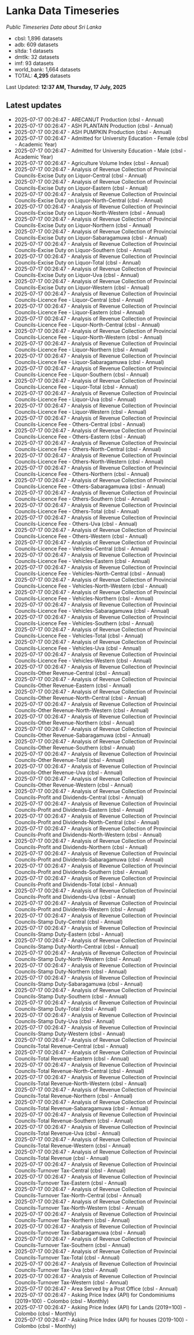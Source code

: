 # Lanka Data Timeseries
*Public Timeseries Data about Sri Lanka*

* cbsl: 1,896 datasets
* adb: 609 datasets
* sltda: 1 datasets
* dmtlk: 32 datasets
* imf: 93 datasets
* world_bank: 1,664 datasets
* TOTAL: **4,295** datasets

Last Updated: **12:37 AM, Thursday, 17 July, 2025**

## Latest updates

* 2025-07-17 00:26:47 - ARECANUT Production (cbsl - Annual)
* 2025-07-17 00:26:47 - ASH PLANTAIN Production (cbsl - Annual)
* 2025-07-17 00:26:47 - ASH PUMPKIN Production (cbsl - Annual)
* 2025-07-17 00:26:47 - Admitted for University Education - Female (cbsl - Academic Year)
* 2025-07-17 00:26:47 - Admitted for University Education - Male (cbsl - Academic Year)
* 2025-07-17 00:26:47 - Agriculture Volume Index (cbsl - Annual)
* 2025-07-17 00:26:47 - Analysis of Revenue Collection of Provincial Councils-Excise Duty on Liquor-Central (cbsl - Annual)
* 2025-07-17 00:26:47 - Analysis of Revenue Collection of Provincial Councils-Excise Duty on Liquor-Eastern (cbsl - Annual)
* 2025-07-17 00:26:47 - Analysis of Revenue Collection of Provincial Councils-Excise Duty on Liquor-North-Central (cbsl - Annual)
* 2025-07-17 00:26:47 - Analysis of Revenue Collection of Provincial Councils-Excise Duty on Liquor-North-Western (cbsl - Annual)
* 2025-07-17 00:26:47 - Analysis of Revenue Collection of Provincial Councils-Excise Duty on Liquor-Northern (cbsl - Annual)
* 2025-07-17 00:26:47 - Analysis of Revenue Collection of Provincial Councils-Excise Duty on Liquor-Sabaragamuwa (cbsl - Annual)
* 2025-07-17 00:26:47 - Analysis of Revenue Collection of Provincial Councils-Excise Duty on Liquor-Southern (cbsl - Annual)
* 2025-07-17 00:26:47 - Analysis of Revenue Collection of Provincial Councils-Excise Duty on Liquor-Total (cbsl - Annual)
* 2025-07-17 00:26:47 - Analysis of Revenue Collection of Provincial Councils-Excise Duty on Liquor-Uva (cbsl - Annual)
* 2025-07-17 00:26:47 - Analysis of Revenue Collection of Provincial Councils-Excise Duty on Liquor-Western (cbsl - Annual)
* 2025-07-17 00:26:47 - Analysis of Revenue Collection of Provincial Councils-Licence Fee - Liquor-Central (cbsl - Annual)
* 2025-07-17 00:26:47 - Analysis of Revenue Collection of Provincial Councils-Licence Fee - Liquor-Eastern (cbsl - Annual)
* 2025-07-17 00:26:47 - Analysis of Revenue Collection of Provincial Councils-Licence Fee - Liquor-North-Central (cbsl - Annual)
* 2025-07-17 00:26:47 - Analysis of Revenue Collection of Provincial Councils-Licence Fee - Liquor-North-Western (cbsl - Annual)
* 2025-07-17 00:26:47 - Analysis of Revenue Collection of Provincial Councils-Licence Fee - Liquor-Northern (cbsl - Annual)
* 2025-07-17 00:26:47 - Analysis of Revenue Collection of Provincial Councils-Licence Fee - Liquor-Sabaragamuwa (cbsl - Annual)
* 2025-07-17 00:26:47 - Analysis of Revenue Collection of Provincial Councils-Licence Fee - Liquor-Southern (cbsl - Annual)
* 2025-07-17 00:26:47 - Analysis of Revenue Collection of Provincial Councils-Licence Fee - Liquor-Total (cbsl - Annual)
* 2025-07-17 00:26:47 - Analysis of Revenue Collection of Provincial Councils-Licence Fee - Liquor-Uva (cbsl - Annual)
* 2025-07-17 00:26:47 - Analysis of Revenue Collection of Provincial Councils-Licence Fee - Liquor-Western (cbsl - Annual)
* 2025-07-17 00:26:47 - Analysis of Revenue Collection of Provincial Councils-Licence Fee - Others-Central (cbsl - Annual)
* 2025-07-17 00:26:47 - Analysis of Revenue Collection of Provincial Councils-Licence Fee - Others-Eastern (cbsl - Annual)
* 2025-07-17 00:26:47 - Analysis of Revenue Collection of Provincial Councils-Licence Fee - Others-North-Central (cbsl - Annual)
* 2025-07-17 00:26:47 - Analysis of Revenue Collection of Provincial Councils-Licence Fee - Others-North-Western (cbsl - Annual)
* 2025-07-17 00:26:47 - Analysis of Revenue Collection of Provincial Councils-Licence Fee - Others-Northern (cbsl - Annual)
* 2025-07-17 00:26:47 - Analysis of Revenue Collection of Provincial Councils-Licence Fee - Others-Sabaragamuwa (cbsl - Annual)
* 2025-07-17 00:26:47 - Analysis of Revenue Collection of Provincial Councils-Licence Fee - Others-Southern (cbsl - Annual)
* 2025-07-17 00:26:47 - Analysis of Revenue Collection of Provincial Councils-Licence Fee - Others-Total (cbsl - Annual)
* 2025-07-17 00:26:47 - Analysis of Revenue Collection of Provincial Councils-Licence Fee - Others-Uva (cbsl - Annual)
* 2025-07-17 00:26:47 - Analysis of Revenue Collection of Provincial Councils-Licence Fee - Others-Western (cbsl - Annual)
* 2025-07-17 00:26:47 - Analysis of Revenue Collection of Provincial Councils-Licence Fee - Vehicles-Central (cbsl - Annual)
* 2025-07-17 00:26:47 - Analysis of Revenue Collection of Provincial Councils-Licence Fee - Vehicles-Eastern (cbsl - Annual)
* 2025-07-17 00:26:47 - Analysis of Revenue Collection of Provincial Councils-Licence Fee - Vehicles-North-Central (cbsl - Annual)
* 2025-07-17 00:26:47 - Analysis of Revenue Collection of Provincial Councils-Licence Fee - Vehicles-North-Western (cbsl - Annual)
* 2025-07-17 00:26:47 - Analysis of Revenue Collection of Provincial Councils-Licence Fee - Vehicles-Northern (cbsl - Annual)
* 2025-07-17 00:26:47 - Analysis of Revenue Collection of Provincial Councils-Licence Fee - Vehicles-Sabaragamuwa (cbsl - Annual)
* 2025-07-17 00:26:47 - Analysis of Revenue Collection of Provincial Councils-Licence Fee - Vehicles-Southern (cbsl - Annual)
* 2025-07-17 00:26:47 - Analysis of Revenue Collection of Provincial Councils-Licence Fee - Vehicles-Total (cbsl - Annual)
* 2025-07-17 00:26:47 - Analysis of Revenue Collection of Provincial Councils-Licence Fee - Vehicles-Uva (cbsl - Annual)
* 2025-07-17 00:26:47 - Analysis of Revenue Collection of Provincial Councils-Licence Fee - Vehicles-Western (cbsl - Annual)
* 2025-07-17 00:26:47 - Analysis of Revenue Collection of Provincial Councils-Other Revenue-Central (cbsl - Annual)
* 2025-07-17 00:26:47 - Analysis of Revenue Collection of Provincial Councils-Other Revenue-Eastern (cbsl - Annual)
* 2025-07-17 00:26:47 - Analysis of Revenue Collection of Provincial Councils-Other Revenue-North-Central (cbsl - Annual)
* 2025-07-17 00:26:47 - Analysis of Revenue Collection of Provincial Councils-Other Revenue-North-Western (cbsl - Annual)
* 2025-07-17 00:26:47 - Analysis of Revenue Collection of Provincial Councils-Other Revenue-Northern (cbsl - Annual)
* 2025-07-17 00:26:47 - Analysis of Revenue Collection of Provincial Councils-Other Revenue-Sabaragamuwa (cbsl - Annual)
* 2025-07-17 00:26:47 - Analysis of Revenue Collection of Provincial Councils-Other Revenue-Southern (cbsl - Annual)
* 2025-07-17 00:26:47 - Analysis of Revenue Collection of Provincial Councils-Other Revenue-Total (cbsl - Annual)
* 2025-07-17 00:26:47 - Analysis of Revenue Collection of Provincial Councils-Other Revenue-Uva (cbsl - Annual)
* 2025-07-17 00:26:47 - Analysis of Revenue Collection of Provincial Councils-Other Revenue-Western (cbsl - Annual)
* 2025-07-17 00:26:47 - Analysis of Revenue Collection of Provincial Councils-Profit and Dividends-Central (cbsl - Annual)
* 2025-07-17 00:26:47 - Analysis of Revenue Collection of Provincial Councils-Profit and Dividends-Eastern (cbsl - Annual)
* 2025-07-17 00:26:47 - Analysis of Revenue Collection of Provincial Councils-Profit and Dividends-North-Central (cbsl - Annual)
* 2025-07-17 00:26:47 - Analysis of Revenue Collection of Provincial Councils-Profit and Dividends-North-Western (cbsl - Annual)
* 2025-07-17 00:26:47 - Analysis of Revenue Collection of Provincial Councils-Profit and Dividends-Northern (cbsl - Annual)
* 2025-07-17 00:26:47 - Analysis of Revenue Collection of Provincial Councils-Profit and Dividends-Sabaragamuwa (cbsl - Annual)
* 2025-07-17 00:26:47 - Analysis of Revenue Collection of Provincial Councils-Profit and Dividends-Southern (cbsl - Annual)
* 2025-07-17 00:26:47 - Analysis of Revenue Collection of Provincial Councils-Profit and Dividends-Total (cbsl - Annual)
* 2025-07-17 00:26:47 - Analysis of Revenue Collection of Provincial Councils-Profit and Dividends-Uva (cbsl - Annual)
* 2025-07-17 00:26:47 - Analysis of Revenue Collection of Provincial Councils-Profit and Dividends-Western (cbsl - Annual)
* 2025-07-17 00:26:47 - Analysis of Revenue Collection of Provincial Councils-Stamp Duty-Central (cbsl - Annual)
* 2025-07-17 00:26:47 - Analysis of Revenue Collection of Provincial Councils-Stamp Duty-Eastern (cbsl - Annual)
* 2025-07-17 00:26:47 - Analysis of Revenue Collection of Provincial Councils-Stamp Duty-North-Central (cbsl - Annual)
* 2025-07-17 00:26:47 - Analysis of Revenue Collection of Provincial Councils-Stamp Duty-North-Western (cbsl - Annual)
* 2025-07-17 00:26:47 - Analysis of Revenue Collection of Provincial Councils-Stamp Duty-Northern (cbsl - Annual)
* 2025-07-17 00:26:47 - Analysis of Revenue Collection of Provincial Councils-Stamp Duty-Sabaragamuwa (cbsl - Annual)
* 2025-07-17 00:26:47 - Analysis of Revenue Collection of Provincial Councils-Stamp Duty-Southern (cbsl - Annual)
* 2025-07-17 00:26:47 - Analysis of Revenue Collection of Provincial Councils-Stamp Duty-Total (cbsl - Annual)
* 2025-07-17 00:26:47 - Analysis of Revenue Collection of Provincial Councils-Stamp Duty-Uva (cbsl - Annual)
* 2025-07-17 00:26:47 - Analysis of Revenue Collection of Provincial Councils-Stamp Duty-Western (cbsl - Annual)
* 2025-07-17 00:26:47 - Analysis of Revenue Collection of Provincial Councils-Total Revenue-Central (cbsl - Annual)
* 2025-07-17 00:26:47 - Analysis of Revenue Collection of Provincial Councils-Total Revenue-Eastern (cbsl - Annual)
* 2025-07-17 00:26:47 - Analysis of Revenue Collection of Provincial Councils-Total Revenue-North-Central (cbsl - Annual)
* 2025-07-17 00:26:47 - Analysis of Revenue Collection of Provincial Councils-Total Revenue-North-Western (cbsl - Annual)
* 2025-07-17 00:26:47 - Analysis of Revenue Collection of Provincial Councils-Total Revenue-Northern (cbsl - Annual)
* 2025-07-17 00:26:47 - Analysis of Revenue Collection of Provincial Councils-Total Revenue-Sabaragamuwa (cbsl - Annual)
* 2025-07-17 00:26:47 - Analysis of Revenue Collection of Provincial Councils-Total Revenue-Southern (cbsl - Annual)
* 2025-07-17 00:26:47 - Analysis of Revenue Collection of Provincial Councils-Total Revenue-Uva (cbsl - Annual)
* 2025-07-17 00:26:47 - Analysis of Revenue Collection of Provincial Councils-Total Revenue-Western (cbsl - Annual)
* 2025-07-17 00:26:47 - Analysis of Revenue Collection of Provincial Councils-Total Revenue (cbsl - Annual)
* 2025-07-17 00:26:47 - Analysis of Revenue Collection of Provincial Councils-Turnover Tax-Central (cbsl - Annual)
* 2025-07-17 00:26:47 - Analysis of Revenue Collection of Provincial Councils-Turnover Tax-Eastern (cbsl - Annual)
* 2025-07-17 00:26:47 - Analysis of Revenue Collection of Provincial Councils-Turnover Tax-North-Central (cbsl - Annual)
* 2025-07-17 00:26:47 - Analysis of Revenue Collection of Provincial Councils-Turnover Tax-North-Western (cbsl - Annual)
* 2025-07-17 00:26:47 - Analysis of Revenue Collection of Provincial Councils-Turnover Tax-Northern (cbsl - Annual)
* 2025-07-17 00:26:47 - Analysis of Revenue Collection of Provincial Councils-Turnover Tax-Sabaragamuwa (cbsl - Annual)
* 2025-07-17 00:26:47 - Analysis of Revenue Collection of Provincial Councils-Turnover Tax-Southern (cbsl - Annual)
* 2025-07-17 00:26:47 - Analysis of Revenue Collection of Provincial Councils-Turnover Tax-Total (cbsl - Annual)
* 2025-07-17 00:26:47 - Analysis of Revenue Collection of Provincial Councils-Turnover Tax-Uva (cbsl - Annual)
* 2025-07-17 00:26:47 - Analysis of Revenue Collection of Provincial Councils-Turnover Tax-Western (cbsl - Annual)
* 2025-07-17 00:26:47 - Area Served by a Post Office (cbsl - Annual)
* 2025-07-17 00:26:47 - Asking Price Index (API) for Condominiums (2019=100) - Colombo (cbsl - Monthly)
* 2025-07-17 00:26:47 - Asking Price Index (API) for Lands (2019=100) - Colombo (cbsl - Monthly)
* 2025-07-17 00:26:47 - Asking Price Index (API) for houses (2019-100) - Colombo (cbsl - Monthly)